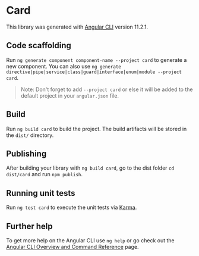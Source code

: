 # Card

This library was generated with [Angular CLI](https://github.com/angular/angular-cli) version 11.2.1.

## Code scaffolding

Run `ng generate component component-name --project card` to generate a new component. You can also use `ng generate directive|pipe|service|class|guard|interface|enum|module --project card`.
> Note: Don't forget to add `--project card` or else it will be added to the default project in your `angular.json` file. 

## Build

Run `ng build card` to build the project. The build artifacts will be stored in the `dist/` directory.

## Publishing

After building your library with `ng build card`, go to the dist folder `cd dist/card` and run `npm publish`.

## Running unit tests

Run `ng test card` to execute the unit tests via [Karma](https://karma-runner.github.io).

## Further help

To get more help on the Angular CLI use `ng help` or go check out the [Angular CLI Overview and Command Reference](https://angular.io/cli) page.
